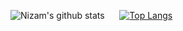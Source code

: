 ![Nizam's github stats](https://github-readme-stats.vercel.app/api?username=nizam19&show_icons=true&theme=dark)
&nbsp;&nbsp;&nbsp;&nbsp;
[![Top Langs](https://github-readme-stats.vercel.app/api/top-langs/?username=nizam19&layout=compact&theme=dark)](https://github.com/anuraghazra/github-readme-stats)

<!--

### Hi there 👋

**nizam19/nizam19** is a ✨ _special_ ✨ repository because its `README.md` (this file) appears on your GitHub profile.

Here are some ideas to get you started:

- 🔭 I’m currently working on ...
- 🌱 I’m currently learning ...
- 👯 I’m looking to collaborate on ...
- 🤔 I’m looking for help with ...
- 💬 Ask me about ...
- 📫 How to reach me: ...
- 😄 Pronouns: ...
- ⚡ Fun fact: ...
-->
